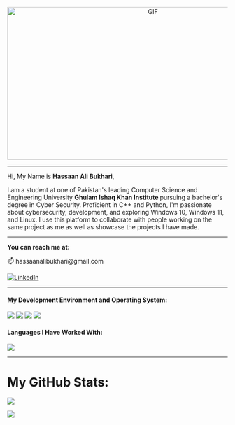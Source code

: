 <p align=center>
<img height="350" width ="650" alt="GIF" src="https://media.giphy.com/media/Dh5q0sShxgp13DwrvG/giphy.gif" />
</p>


<hr>

Hi, My Name is <strong>Hassaan Ali Bukhari</strong>,

I am a student at one of Pakistan's leading Computer Science and Engineering University <strong> Ghulam Ishaq Khan Institute </strong> pursuing a bachelor's degree in Cyber Security. Proficient in C++ and Python, I'm passionate about cybersecurity, development, and exploring Windows 10, Windows 11, and Linux. I use this platform to collaborate with people working on the same project as me as well as showcase the projects I have made.

<hr>

<strong> You can reach me at: </strong> 
<p> 📫 hassaanalibukhari@gmail.com </p>

 [![LinkedIn](https://img.shields.io/badge/LinkedIn-%230077B5.svg?logo=linkedin&logoColor=white)](https://linkedin.com/in/hassaan-ali-bukhari) 
<hr>

<h4> My Development Environment and Operating System: </h4>
<em>
<img src="https://img.shields.io/badge/VSCode-0078D4?style=for-the-badge&logo=visual%20studio%20code&logoColor=white" />
<img src="https://img.shields.io/badge/PyCharm-000000.svg?&style=for-the-badge&logo=PyCharm&logoColor=white" />
<img src="https://img.shields.io/badge/Ubuntu-E95420?style=for-the-badge&logo=ubuntu&logoColor=white" />
<img src="https://img.shields.io/badge/Windows-0078D6?style=for-the-badge&logo=windows&logoColor=white" /> </em>


<h4> Languages I Have Worked With: </h4>


![](https://github-readme-stats.vercel.app/api/top-langs/?username=B3TA-BLOCKER&theme=jolly&hide_border=false&include_all_commits=false&count_private=false&layout=compact)



<hr>

# My GitHub Stats:
![](https://github-readme-stats.vercel.app/api?username=B3TA-BLOCKER&theme=jolly&hide_border=false&include_all_commits=false&count_private=false)<br/>


![](https://github-readme-streak-stats.herokuapp.com/?user=B3TA-BLOCKER&theme=jolly&hide_border=false)<br/>

</hr>
